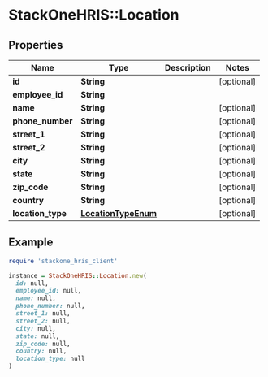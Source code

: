 # StackOneHRIS::Location

## Properties

| Name | Type | Description | Notes |
| ---- | ---- | ----------- | ----- |
| **id** | **String** |  | [optional] |
| **employee_id** | **String** |  |  |
| **name** | **String** |  | [optional] |
| **phone_number** | **String** |  | [optional] |
| **street_1** | **String** |  | [optional] |
| **street_2** | **String** |  | [optional] |
| **city** | **String** |  | [optional] |
| **state** | **String** |  | [optional] |
| **zip_code** | **String** |  | [optional] |
| **country** | **String** |  | [optional] |
| **location_type** | [**LocationTypeEnum**](LocationTypeEnum.md) |  | [optional] |

## Example

```ruby
require 'stackone_hris_client'

instance = StackOneHRIS::Location.new(
  id: null,
  employee_id: null,
  name: null,
  phone_number: null,
  street_1: null,
  street_2: null,
  city: null,
  state: null,
  zip_code: null,
  country: null,
  location_type: null
)
```

